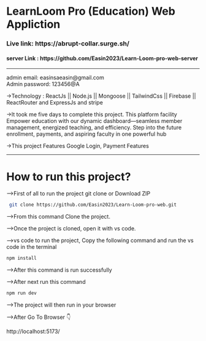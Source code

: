 # LearnLoom Pro (Education) Web Appliction
<h3>Live link: https://abrupt-collar.surge.sh/</h3>
<h4>server Link : https://github.com/Easin2023/Learn-Loom-pro-web-server</h4>
<hr/>
<p>
  admin email: easinsaeasin@gmail.com
  <br/>
Admin password: 123456@A
</p>
<p>
  ->Technology : ReactJs || Node.js || Mongoose || TailwindCss || Firebase || ReactRouter and ExpressJs and stripe
</p>
<p>
->It took me five days to complete this project. This platform facility Empower education with our dynamic dashboard—seamless member management, energized teaching, and efficiency. Step into the future enrollment, payments, and aspiring faculty in one powerful hub
  
->This project Features Google Login, Payment Features
</p>
<hr/>
<h1>How to run this project?</h1>
<p>-->First of all to run the project git clone or Download ZIP</p>

```bash
 git clone https://github.com/Easin2023/Learn-Loom-pro-web.git
```
<p>-->From this command Clone the project.</p>
<p>-->Once the project is cloned, open it with vs code.</p>
<p>-->vs code to run the project, Copy the following command and run the vs code in the terminal</p>

```bash
npm install
```
<p>-->After this command is run successfully</p>
<p>-->After next run this command</p>

```bash
npm run dev
```
<p>-->The project will then run in your browser</p>
<p>-->After Go To Browser 👇</p> 

http://localhost:5173/
